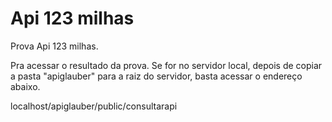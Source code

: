 # Api 123 milhas

 Prova Api 123 milhas.

Pra acessar o resultado da prova.
Se for no servidor local, depois de copiar a pasta "apiglauber" para a raiz do servidor, basta acessar o endereço abaixo.

localhost/apiglauber/public/consultarapi

